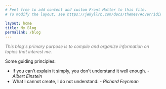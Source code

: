 ```yaml
---
# Feel free to add content and custom Front Matter to this file.
# To modify the layout, see https://jekyllrb.com/docs/themes/#overriding-theme-defaults

layout: home
title: My Blog
permalink: /blog
---
```

<span style="color:grey">*This blog's primary purpose is to compile and organize information on topics that interest me.*</span>

Some guiding principles:

- If you can't explain it simply, you don't understand it well enough. *- Albert Einstein*
- What I cannot create, I do not understand. *- Richard Feynman*
